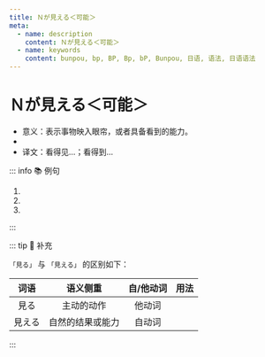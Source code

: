 ```yaml
---
title: Ｎが見える＜可能＞
meta:
  - name: description
    content: Ｎが見える＜可能＞
  - name: keywords
    content: bunpou, bp, BP, Bp, bP, Bunpou, 日语, 语法, 日语语法
---
```


# Ｎが見える＜可能＞

* 意义：表示事物映入眼帘，或者具备看到的能力。
* <grammer-content sentence="接续：名词 + が見える。需要注意的是，这里的 **が 不是用来提示主语**的，而是作为对象格助词使用，**表示能力的对象**。" />
* 译文：看得见...；看得到...

::: info :books: 例句

1. <grammer-content id='1-7-6-0' sentence="そこから[天安門広場/てんあんもんひろば]**が**[全部/ぜんぶ]**[見/み]えます**。" trans='从那儿能够看到整个天安门广场。' />
2. <grammer-content id='1-7-6-1' sentence="あそこに[故宮/こきゅう]**が[見/み]えます**ね。" trans='在那儿可以看到故宫呢。' />
3. <grammer-content id='1-7-6-2' sentence="[景山公園/けいざんこうえん]から、[故宮/こきゅう]**が[見/み]える**んですか。" trans='从景山公园能看到故宫吗？' />

:::

::: tip :bookmark: 补充

`「見る」` 与 `「見える」` 的区别如下：

| 词语     | 语义侧重       | 自/他动词     | 用法       |
| :-----------: | :-----------: | :-----------: | ----------- |
| 見る     | 主动的动作       | 他动词     | <grammer-content id='1-7-6-3' sentence="[万里の長城/ばんりのちょうじょう]を**[見/み]ます**。" trans="眺望长城，**强调看长城这个动作**" />       |
| 見える     | 自然的结果或能力       | 自动词      | <grammer-content id='1-7-6-4' sentence="[万里の長城/ばんりのちょうじょう]が**[見/み]えます**。" trans="能看见长城，**强调能看到**" />    |

:::
